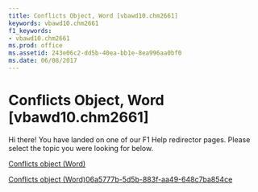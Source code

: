 ```yaml
---
title: Conflicts Object, Word [vbawd10.chm2661]
keywords: vbawd10.chm2661
f1_keywords:
- vbawd10.chm2661
ms.prod: office
ms.assetid: 243e06c2-dd5b-40ea-bb1e-8ea996aa0bf0
ms.date: 06/08/2017
---
```



# Conflicts Object, Word [vbawd10.chm2661]

Hi there! You have landed on one of our F1 Help redirector pages. Please select the topic you were looking for below.

[Conflicts object (Word)](http://msdn.microsoft.com/library/476e8f6d-c93e-b372-2fa7-1c9a4a84a182%28Office.15%29.aspx)

[Conflicts object (Word)06a5777b-5d5b-883f-aa49-648c7ba854ce](http://msdn.microsoft.com/library/06a5777b-5d5b-883f-aa49-648c7ba854ce%28Office.15%29.aspx)


